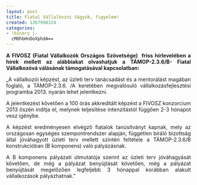 ```yaml
---
layout: post
title: Fiatal Vállalkozni Vágyók, figyelem!
created: 1367998324
categories:
- !binary |-
  cMOhbHnDoXphdA==
---
```

<p style="text-align: justify;"><strong>A FIVOSZ (Fiatal Vállalkozók Országos Szövetsége) &nbsp;friss hírlevelében a hírek mellett az alábbiakat olvashatjuk a TÁMOP-2.3.6/B- Fiatal Vállalkozóvá válásának támogatásával kapcsolatban:</strong></p><p style="text-align: justify;">„A vállalkozói képzést, az üzleti terv tanácsadást és a mentorálást magában foglaló, a TÁMOP-2.3.6. /A keretében megvalósuló vállalkozásfejlesztési programba 2013. nyarán lehet jelentkezni.</p><p style="text-align: justify;">A jelentkezést követően a 100 órás akkreditált képzést a FIVOSZ konzorcium 2013 őszén indítja el, melynek teljesítése intenzitástól függően 2-3 hónapot vesz igénybe.</p><p style="text-align: justify;">A képzést eredményesen elvégző fiatalok tanúsítványt kapnak, mely az országosan egységes szempontrendszer alapján, független bíráló bizottság által jóváhagyott üzleti terv mellett szintén feltétele a TÁMOP-2.3.6/B konstrukcióban (B komponens) való pályázásnak.</p><p style="text-align: justify;">A B komponens pályázati útmutatója szerint az üzleti terv jóváhagyását követően, de még a pályázat benyújtását követően, még a pályázat benyújtását megelőzően legfeljebb 3 hónappal korábban alakult vállalkozások pályázhatnak.”</p>
